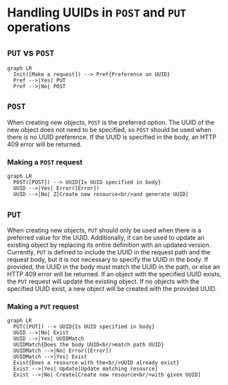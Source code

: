 # Handling UUIDs in `POST` and `PUT` operations

## `PUT` vs `POST`

```mermaid
graph LR
  Init([Make a request]) --> Pref{Preference on UUID}
  Pref -->|Yes| PUT
  Pref -->|No| POST
```

## `POST`

When creating new objects, `POST` is the preferred option. The UUID of the new object
does not need to be specified, so `POST` should be used when there is no UUID preference.
If the UUID is specified in the body, an HTTP 409 error will be returned.

### Making a `POST` request

```mermaid
graph LR
  POST([POST]) --> UUID{Is UUID specified in body}
  UUID -->|Yes| Error([Error])
  UUID -->|No| Z[Create new resource<br/>and generate UUID]
```

## `PUT`

When creating new objects, `PUT` should only be used when there is a preferred value for
the UUID. Additionally, it can be used to update an existing object by replacing its entire
definition with an updated version. Currently, `PUT` is defined to include the UUID in the
request path and the request body, but it is not necessary to specify the UUID in the body.
If provided, the UUID in the body must match the UUID in the path, or else an HTTP 409
error will be returned. If an object with the specified UUID exists, the `PUT` request will
update the existing object. If no objects with the specified UUID exist, a new object will
be created with the provided UUID.

### Making a `PUT` request

```mermaid
graph LR
  PUT([PUT]) --> UUID{Is UUID specified in body}
  UUID -->|No| Exist
  UUID -->|Yes| UUIDMatch
  UUIDMatch{Does the body UUID<br/>match path UUID}
  UUIDMatch -->|No| Error([Error])
  UUIDMatch -->|Yes| Exist
  Exist{Does a resource with the<br/>UUID already exist}
  Exist -->|Yes| Update[Update matching resource]
  Exist -->|No| Create[Create new resource<br/>with given UUID]
```

